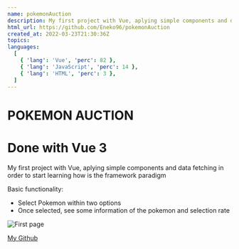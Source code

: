 ```yaml
---
name: pokemonAuction
description: My first project with Vue, aplying simple components and data fetching in order to start learning how is the framework paradigm
html_url: https://github.com/Eneko96/pokemonAuction
created_at: 2022-03-23T21:30:36Z
topics:
languages:
  [
    { 'lang': 'Vue', 'perc': 82 },
    { 'lang': 'JavaScript', 'perc': 14 },
    { 'lang': 'HTML', 'perc': 3 },
  ]
---
```


# POKEMON AUCTION

# Done with Vue 3

My first project with Vue, aplying simple components and data fetching in
order to start learning how is the framework paradigm

Basic functionality:

- Select Pokemon within two options
- Once selected, see some information of the pokemon and selection rate

![First page](/first_page.png)

[My Github](https://github.com/Eneko96)
